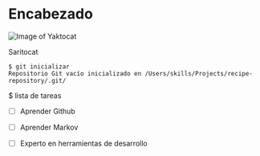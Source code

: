 # Encabezado
![Image of Yaktocat](https://octodex.github.com/images/saritocat.png)

Saritocat

```
$ git inicializar
Repositorio Git vacío inicializado en /Users/skills/Projects/recipe-repository/.git/
```
$ lista de tareas
- [ ] Aprender Github
- [ ] Aprender Markov
- [ ] Experto en herramientas de desarrollo

